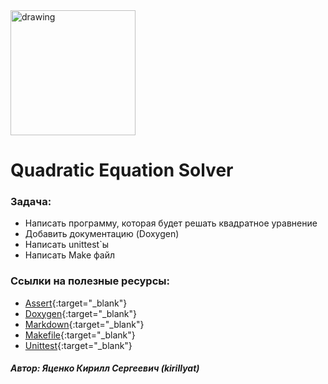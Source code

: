 <img src="http://talisman.ispras.ru/wp-content/uploads/2019/01/logo_RU.jpg" alt="drawing" width="200"/>

# Quadratic Equation Solver

### Задача: 
- Написать программу, которая будет решать квадратное уравнение
- Добавить документацию (Doxygen)
- Написать unittest`ы
- Написать Make файл



### Ссылки на полезные ресурсы:
- [Assert](https://habr.com/ru/post/141080){:target="_blank"}
- [Doxygen](https://habr.com/ru/post/252101){:target="_blank"}
- [Markdown](https://github.com/sandino/Markdown-Cheatsheet){:target="_blank"}
- [Makefile](https://habr.com/ru/post/155201){:target="_blank"}
- [Unittest](https://habr.com/ru/post/169381){:target="_blank"}


##### Автор: Яценко Кирилл Сергеевич (kirillyat)
